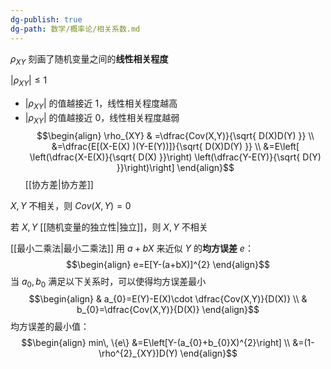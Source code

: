 ```yaml
---
dg-publish: true
dg-path: 数学/概率论/相关系数.md
---
```

$\rho_{XY}$
刻画了随机变量之间的**线性相关程度**

$|\rho_{XY}|\leq 1$
-  $|\rho_{XY}|$ 的值越接近 1，线性相关程度越高
-  $|\rho_{XY}|$ 的值越接近 0，线性相关程度越弱
$$\begin{align}
\rho_{XY} & =\dfrac{Cov(X,Y)}{\sqrt{ D(X)D(Y) }} \\
&=\dfrac{E[(X-E(X) )(Y-E(Y))]}{\sqrt{ D(X)D(Y) }} \\
&=E\left[ \left(\dfrac{X-E(X)}{\sqrt{ D(X) }}\right) \left(\dfrac{Y-E(Y)}{\sqrt{ D(Y) }}\right)\right]
\end{align}$$
[[协方差\|协方差]]

$X,Y$ 不相关，则 $Cov(X,Y)=0$

若 $X,Y$ [[随机变量的独立性\|独立]]，则 $X,Y$ 不相关


[[最小二乘法\|最小二乘法]]
用 $a+bX$ 来近似 $Y$ 的**均方误差** $e$：
$$\begin{align}
e=E[Y-(a+bX)]^{2}
\end{align}$$
当 $a_{0},b_{0}$ 满足以下关系时，可以使得均方误差最小
$$\begin{align}
 & a_{0}=E(Y)-E(X)\cdot \dfrac{Cov(X,Y)}{D(X)} \\
 & b_{0}=\dfrac{Cov(X,Y)}{D(X)}
\end{align}$$
均方误差的最小值：
$$\begin{align}
min\, \{e\} &=E\left[Y-(a_{0}+b_{0}X)^{2}\right] \\
&=(1-\rho^{2}_{XY})D(Y)
\end{align}$$
